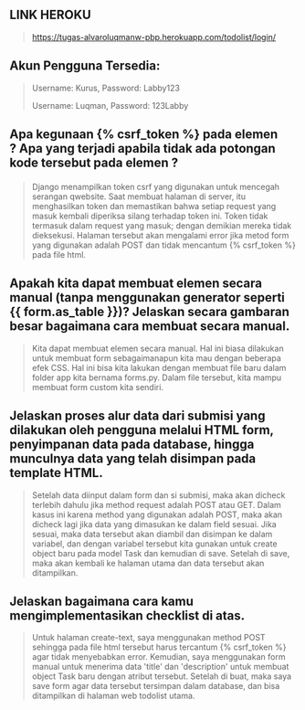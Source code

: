 ## LINK HEROKU
> https://tugas-alvaroluqmanw-pbp.herokuapp.com/todolist/login/
## Akun Pengguna Tersedia:
> Username: Kurus, Password: Labby123
> 
> Username: Luqman, Password: 123Labby

## Apa kegunaan {% csrf_token %} pada elemen <form>? Apa yang terjadi apabila tidak ada potongan kode tersebut pada elemen <form>?
> Django menampilkan token csrf yang digunakan untuk mencegah serangan qwebsite. Saat membuat halaman di server, 
itu menghasilkan token dan memastikan bahwa setiap request yang masuk kembali diperiksa silang terhadap token ini. 
Token tidak termasuk dalam request yang masuk; dengan demikian mereka tidak dieksekusi. Halaman tersebut akan mengalami error jika metod form yang digunakan
adalah POST dan tidak mencantum {% csrf_token %} pada file html.
  
## Apakah kita dapat membuat elemen <form> secara manual (tanpa menggunakan generator seperti {{ form.as_table }})? Jelaskan secara gambaran besar bagaimana cara membuat <form> secara manual.
> Kita dapat membuat elemen <form> secara manual. Hal ini biasa dilakukan untuk membuat form sebagaimanapun kita mau dengan beberapa efek CSS.
  Hal ini bisa kita lakukan dengan membuat file baru dalam folder app kita bernama forms.py. Dalam file tersebut, kita mampu membuat form custom kita sendiri.
  
## Jelaskan proses alur data dari submisi yang dilakukan oleh pengguna melalui HTML form, penyimpanan data pada database, hingga munculnya data yang telah disimpan pada template HTML.
> Setelah data diinput dalam form dan si submisi, maka akan dicheck terlebih dahulu jika method request adalah POST atau GET. Dalam kasus ini karena method yang digunakan
  adalah POST, maka akan dicheck lagi jika data yang dimasukan ke dalam field sesuai. Jika sesuai, maka data tersebut akan diambil dan disimpan ke dalam variabel,
  dan dengan variabel tersebut kita gunakan untuk create object baru pada model Task dan kemudian di save. Setelah di save, maka akan kembali ke halaman utama dan
  data tersebut akan ditampilkan.
  
## Jelaskan bagaimana cara kamu mengimplementasikan checklist di atas.
> Untuk halaman create-text, saya menggunakan method POST sehingga pada file html tersebut harus tercantum {% csrf_token %} agar tidak menyebabkan error. Kemudian,
  saya menggunakan form manual untuk menerima data 'title' dan 'description' untuk membuat object Task baru dengan atribut tersebut. Setelah di buat, maka saya save form
  agar data tersebut tersimpan dalam database, dan bisa ditampilkan di halaman web todolist utama.
  

